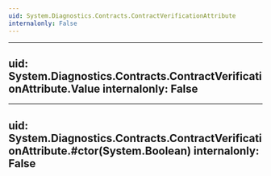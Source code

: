 ```yaml
---
uid: System.Diagnostics.Contracts.ContractVerificationAttribute
internalonly: False
---
```


---
uid: System.Diagnostics.Contracts.ContractVerificationAttribute.Value
internalonly: False
---

---
uid: System.Diagnostics.Contracts.ContractVerificationAttribute.#ctor(System.Boolean)
internalonly: False
---
